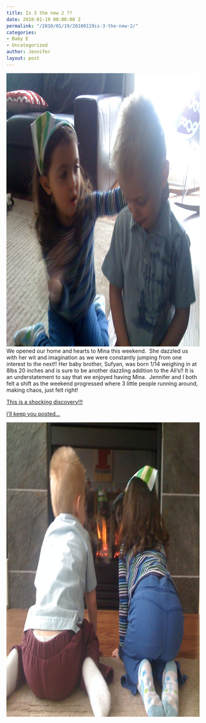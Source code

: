 ```yaml
---
title: Is 3 the new 2 ??
date: 2010-01-19 00:00:00 Z
permalink: "/2010/01/19/20100119is-3-the-new-2/"
categories:
- Baby E
- Uncategorized
author: Jennifer
layout: post
---
```


<img title="is3thenew2" height="713" alt="is3thenew2" width="950" class="alignleft size-full wp-image-602" src="/assets/images/Is-3-the-new-2/1265110557000-missing.jpg" />We opened our home and hearts to Mina this weekend.  She dazzled us with her wit and imagination as we were constantly jumping from one interest to the next!! Her baby brother, Sufyan, was born 1/14 weighing in at 8lbs 20 inches and is sure to be another dazzling addition to the Ali&#8217;s!! It is an understatement to say that we enjoyed having Mina.  Jennifer and I both felt a shift as the weekend progressed where 3 little people running around, making chaos, just felt right!</a>

[This is a shocking discovery!!!](http://www.flickr.com/photos/jenniferandJennifers_photos/sets/72157623119720519/)

[I&#8217;ll keep you posted&#8230;](http://www.flickr.com/photos/jenniferandJennifers_photos/sets/72157623119720519/)

[<img title="IMG_0138" height="768" alt="IMG_0138" width="1024" class="alignnone size-large wp-image-597" src="/assets/images/Is-3-the-new-2/1356834287288-missing.jpg" />](http://www.flickr.com/photos/jenniferandJennifers_photos/sets/72157623119720519/)
